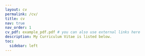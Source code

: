 ```yaml
---
layout: cv
permalink: /cv/
title: cv
nav: true
nav_order: 1
cv_pdf: example_pdf.pdf # you can also use external links here
description: My Curriculum Vitae is listed below.
toc:
  sidebar: left
---
```

